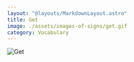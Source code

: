 ```yaml
---
layout: "@layouts/MarkdownLayout.astro"
title: Get
image: ./assets/images-of-signs/get.gif
category: Vocabulary
---
```


![Get](@signs/get.gif)
